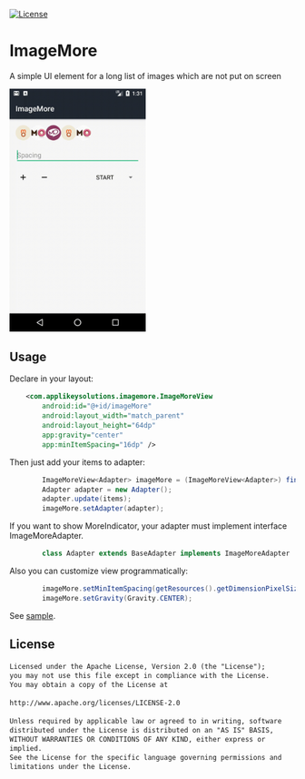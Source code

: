 [![License](https://img.shields.io/badge/license-Apache--2.0-green.svg)](https://github.com/applikeysolutions/ImageMore/blob/master/LICENSE)

# ImageMore

A simple UI element for a long list of images which are not put on screen

<img src="screenshots/demo.gif" alt="" width="240"/>

## Usage

Declare in your layout:

```xml
    <com.applikeysolutions.imagemore.ImageMoreView
        android:id="@+id/imageMore"
        android:layout_width="match_parent"
        android:layout_height="64dp"
        app:gravity="center"
        app:minItemSpacing="16dp" />
```

Then just add your items to adapter:

```java
        ImageMoreView<Adapter> imageMore = (ImageMoreView<Adapter>) findViewById(R.id.imageMore);
        Adapter adapter = new Adapter();
        adapter.update(items);
        imageMore.setAdapter(adapter);
```
If you want to show MoreIndicator, your adapter must implement interface ImageMoreAdapter.

```java
        class Adapter extends BaseAdapter implements ImageMoreAdapter
```

Also you can customize view programmatically:

```java
        imageMore.setMinItemSpacing(getResources().getDimensionPixelSize(R.dimen.item_spacing));
        imageMore.setGravity(Gravity.CENTER);
```

See [sample](sample/src/main/java/com/applikeysolutions/imagemore/example/ImageMoreExampleActivity.java).

License
-----

	Licensed under the Apache License, Version 2.0 (the "License");
	you may not use this file except in compliance with the License.
	You may obtain a copy of the License at

	http://www.apache.org/licenses/LICENSE-2.0

	Unless required by applicable law or agreed to in writing, software
	distributed under the License is distributed on an "AS IS" BASIS,
	WITHOUT WARRANTIES OR CONDITIONS OF ANY KIND, either express or implied.
	See the License for the specific language governing permissions and
	limitations under the License.